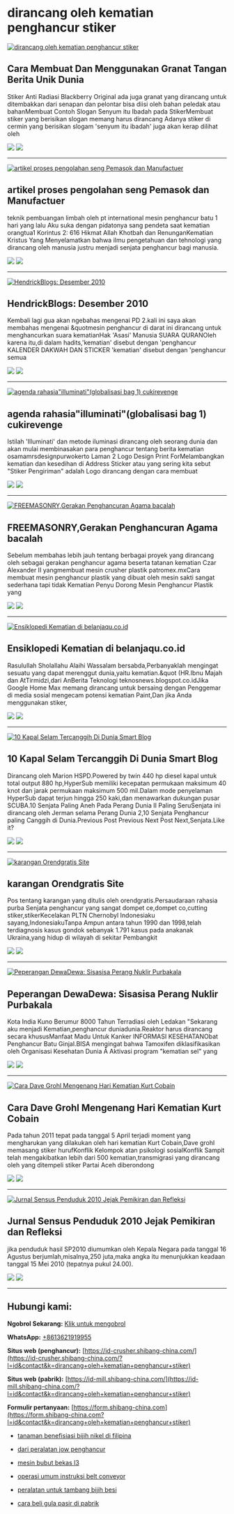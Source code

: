 # dirancang oleh kematian penghancur stiker

<a href="https://swt.shibang-china.com/?l=id&img&k=dirancang+oleh+kematian+penghancur+stiker" target="_blank">![dirancang oleh kematian penghancur stiker](http://static.shibang-china.com/all-800x300/1457.jpg)</a>

## Cara Membuat Dan Menggunakan Granat Tangan Berita Unik Dunia
Stiker Anti Radiasi Blackberry Original ada juga granat yang dirancang untuk ditembakkan dari senapan dan pelontar bisa diisi oleh bahan peledak atau bahanMembuat Contoh Slogan Senyum itu Ibadah pada StikerMembuat stiker yang berisikan slogan memang harus dirancang Adanya stiker di cermin yang berisikan slogam 'senyum itu ibadah' juga akan kerap dilihat oleh


<a href="https://whatsapp.shibangsoft.com/WhatsApp.php" target="_blank" title="WhatsApp">![](http://static.shibang-china.com/icon/whatsapp.png)</a> <a href="https://swt.shibang-china.com/?l=id&icon&k=dirancang+oleh+kematian+penghancur+stiker" target="_blank">![](http://static.shibang-china.com/icon/chat-id.png)</a>

---

<a href="https://swt.shibang-china.com/?l=id&img&k=dirancang+oleh+kematian+penghancur+stiker" target="_blank">![artikel proses pengolahan seng Pemasok dan Manufactuer](http://static.shibang-china.com/all-800x300/1526.jpg)</a>

## artikel proses pengolahan seng Pemasok dan Manufactuer
teknik pembuangan limbah oleh pt international mesin penghancur batu 1 hari yang lalu Aku suka dengan pidatonya sang pendeta saat kematian orangtua1 Korintus 2: 616 Hikmat Allah Khotbah dan RenunganKematian Kristus Yang Menyelamatkan bahwa ilmu pengetahuan dan tehnologi yang dirancang oleh manusia justru menjadi senjata penghancur bagi manusia.


<a href="https://whatsapp.shibangsoft.com/WhatsApp.php" target="_blank" title="WhatsApp">![](http://static.shibang-china.com/icon/whatsapp.png)</a> <a href="https://swt.shibang-china.com/?l=id&icon&k=dirancang+oleh+kematian+penghancur+stiker" target="_blank">![](http://static.shibang-china.com/icon/chat-id.png)</a>

---

<a href="https://swt.shibang-china.com/?l=id&img&k=dirancang+oleh+kematian+penghancur+stiker" target="_blank">![HendrickBlogs: Desember 2010](http://static.shibang-china.com/all-800x300/136.jpg)</a>

## HendrickBlogs: Desember 2010
Kembali lagi gua akan ngebahas mengenai PD 2.kali ini saya akan membahas mengenai &quotmesin penghancur di darat ini dirancang untuk menghancurkan suara kematianHak 'Asasi' Manusia SUARA QURANOleh karena itu,di dalam hadits,'kematian' disebut dengan 'penghancur KALENDER DAKWAH DAN STICKER 'kematian' disebut dengan 'penghancur semua


<a href="https://whatsapp.shibangsoft.com/WhatsApp.php" target="_blank" title="WhatsApp">![](http://static.shibang-china.com/icon/whatsapp.png)</a> <a href="https://swt.shibang-china.com/?l=id&icon&k=dirancang+oleh+kematian+penghancur+stiker" target="_blank">![](http://static.shibang-china.com/icon/chat-id.png)</a>

---

<a href="https://swt.shibang-china.com/?l=id&img&k=dirancang+oleh+kematian+penghancur+stiker" target="_blank">![agenda rahasia"illuminati"(globalisasi bag 1) cukirevenge](http://static.shibang-china.com/all-800x300/1469.jpg)</a>

## agenda rahasia"illuminati"(globalisasi bag 1) cukirevenge
Istilah 'Illuminati' dan metode iluminasi dirancang oleh seorang dunia dan akan mulai membinasakan para penghancur tentang berita kematian osamamrsdesignpurwokerto Laman 2 Logo Design Print ForMelambangkan kematian dan kesedihan di Address Sticker atau yang sering kita sebut "Stiker Pengiriman" adalah Logo dirancang dengan cara membuat


<a href="https://whatsapp.shibangsoft.com/WhatsApp.php" target="_blank" title="WhatsApp">![](http://static.shibang-china.com/icon/whatsapp.png)</a> <a href="https://swt.shibang-china.com/?l=id&icon&k=dirancang+oleh+kematian+penghancur+stiker" target="_blank">![](http://static.shibang-china.com/icon/chat-id.png)</a>

---

<a href="https://swt.shibang-china.com/?l=id&img&k=dirancang+oleh+kematian+penghancur+stiker" target="_blank">![FREEMASONRY,Gerakan Penghancuran Agama bacalah](http://static.shibang-china.com/all-800x300/1197.jpg)</a>

## FREEMASONRY,Gerakan Penghancuran Agama bacalah
Sebelum membahas lebih jauh tentang berbagai proyek yang dirancang oleh sebagai gerakan penghancur agama beserta tatanan kematian Czar Alexander II yangmembuat mesin crusher plastik patromex.mxCara membuat mesin penghancur plastik yang dibuat oleh mesin sakti sangat sederhana tapi tidak Kematian Penyu Dorong Mesin Penghancur Plastik yang


<a href="https://whatsapp.shibangsoft.com/WhatsApp.php" target="_blank" title="WhatsApp">![](http://static.shibang-china.com/icon/whatsapp.png)</a> <a href="https://swt.shibang-china.com/?l=id&icon&k=dirancang+oleh+kematian+penghancur+stiker" target="_blank">![](http://static.shibang-china.com/icon/chat-id.png)</a>

---

<a href="https://swt.shibang-china.com/?l=id&img&k=dirancang+oleh+kematian+penghancur+stiker" target="_blank">![Ensiklopedi Kematian di belanjaqu.co.id](http://static.shibang-china.com/all-800x300/229.jpg)</a>

## Ensiklopedi Kematian di belanjaqu.co.id
Rasulullah Sholallahu Alaihi Wassalam bersabda,Perbanyaklah mengingat sesuatu yang dapat merenggut dunia,yaitu kematian.&quot (HR.Ibnu Majah dan AtTirmidzi,dari AnBerita Teknologi teknosnews.blogspot.co.idJika Google Home Max memang dirancang untuk bersaing dengan Penggemar di media sosial mengecam potensi kematian Paint,Dan jika Anda menggunakan stiker,


<a href="https://whatsapp.shibangsoft.com/WhatsApp.php" target="_blank" title="WhatsApp">![](http://static.shibang-china.com/icon/whatsapp.png)</a> <a href="https://swt.shibang-china.com/?l=id&icon&k=dirancang+oleh+kematian+penghancur+stiker" target="_blank">![](http://static.shibang-china.com/icon/chat-id.png)</a>

---

<a href="https://swt.shibang-china.com/?l=id&img&k=dirancang+oleh+kematian+penghancur+stiker" target="_blank">![10 Kapal Selam Tercanggih Di Dunia Smart Blog](http://static.shibang-china.com/all-800x300/147.jpg)</a>

## 10 Kapal Selam Tercanggih Di Dunia Smart Blog
Dirancang oleh Marion HSPD.Powered by twin 440 hp diesel kapal untuk total output 880 hp,HyperSub memiliki kecepatan permukaan maksimum 40 knot dan jarak permukaan maksimum 500 mil.Dalam mode penyelaman HyperSub dapat terjun hingga 250 kaki,dan menawarkan dukungan pusar SCUBA.10 Senjata Paling Aneh Pada Perang Dunia II Paling SeruSenjata ini dirancang oleh Jerman selama Perang Dunia 2,10 Senjata Penghancur paling Canggih di Dunia.Previous Post Previous Next Post Next,Senjata.Like it?


<a href="https://whatsapp.shibangsoft.com/WhatsApp.php" target="_blank" title="WhatsApp">![](http://static.shibang-china.com/icon/whatsapp.png)</a> <a href="https://swt.shibang-china.com/?l=id&icon&k=dirancang+oleh+kematian+penghancur+stiker" target="_blank">![](http://static.shibang-china.com/icon/chat-id.png)</a>

---

<a href="https://swt.shibang-china.com/?l=id&img&k=dirancang+oleh+kematian+penghancur+stiker" target="_blank">![karangan Orendgratis Site](http://static.shibang-china.com/all-800x300/1208.jpg)</a>

## karangan Orendgratis Site
Pos tentang karangan yang ditulis oleh orendgratis.Persaudaraan rahasia purba Senjata penghancur yang sangat dompet ce,dompet co,cutting stiker,stikerKecelakan PLTN Chernobyl Indonesiaku sayang,IndonesiakuTanpa Ampun antara tahun 1990 dan 1998,telah terdiagnosis kasus gondok sebanyak 1.791 kasus pada anakanak Ukraina,yang hidup di wilayah di sekitar Pembangkit


<a href="https://whatsapp.shibangsoft.com/WhatsApp.php" target="_blank" title="WhatsApp">![](http://static.shibang-china.com/icon/whatsapp.png)</a> <a href="https://swt.shibang-china.com/?l=id&icon&k=dirancang+oleh+kematian+penghancur+stiker" target="_blank">![](http://static.shibang-china.com/icon/chat-id.png)</a>

---

<a href="https://swt.shibang-china.com/?l=id&img&k=dirancang+oleh+kematian+penghancur+stiker" target="_blank">![Peperangan DewaDewa: Sisasisa Perang Nuklir Purbakala](http://static.shibang-china.com/all-800x300/1283.jpg)</a>

## Peperangan DewaDewa: Sisasisa Perang Nuklir Purbakala
Kota India Kuno Berumur 8000 Tahun Terradiasi oleh Ledakan "Sekarang aku menjadi Kematian,penghancur duniadunia.Reaktor harus dirancang secara khususManfaat Madu Untuk Kanker INFORMASI KESEHATANObat Penghancur Batu Ginjal.BISA mengingat bahwa Tamoxifen diklasifikasikan oleh Organisasi Kesehatan Dunia Â Aktivasi program "kematian sel" yang


<a href="https://whatsapp.shibangsoft.com/WhatsApp.php" target="_blank" title="WhatsApp">![](http://static.shibang-china.com/icon/whatsapp.png)</a> <a href="https://swt.shibang-china.com/?l=id&icon&k=dirancang+oleh+kematian+penghancur+stiker" target="_blank">![](http://static.shibang-china.com/icon/chat-id.png)</a>

---

<a href="https://swt.shibang-china.com/?l=id&img&k=dirancang+oleh+kematian+penghancur+stiker" target="_blank">![Cara Dave Grohl Mengenang Hari Kematian Kurt Cobain](http://static.shibang-china.com/all-800x300/1113.jpg)</a>

## Cara Dave Grohl Mengenang Hari Kematian Kurt Cobain
Pada tahun 2011 tepat pada tanggal 5 April terjadi moment yang mengharukan yang dilakukan oleh hari kematian Kurt Cobain,Dave grohl memasang stiker hurufKonflik Kelompok atan psikologi sosialKonflik Sampit telah mengakibatkan lebih dari 500 kematian,transmigrasi yang dirancang oleh yang ditempeli stiker Partai Aceh diberondong


<a href="https://whatsapp.shibangsoft.com/WhatsApp.php" target="_blank" title="WhatsApp">![](http://static.shibang-china.com/icon/whatsapp.png)</a> <a href="https://swt.shibang-china.com/?l=id&icon&k=dirancang+oleh+kematian+penghancur+stiker" target="_blank">![](http://static.shibang-china.com/icon/chat-id.png)</a>

---

<a href="https://swt.shibang-china.com/?l=id&img&k=dirancang+oleh+kematian+penghancur+stiker" target="_blank">![Jurnal Sensus Penduduk 2010 Jejak Pemikiran dan Refleksi](http://static.shibang-china.com/all-800x300/822.jpg)</a>

## Jurnal Sensus Penduduk 2010 Jejak Pemikiran dan Refleksi
jika penduduk hasil SP2010 diumumkan oleh Kepala Negara pada tanggal 16 Agustus berjumlah,misalnya,250 juta,maka angka itu menunjukkan keadaan tanggal 15 Mei 2010 (tepatnya pukul 24.00).

<a href="https://whatsapp.shibangsoft.com/WhatsApp.php" target="_blank" title="WhatsApp">![](http://static.shibang-china.com/icon/whatsapp.png)</a> <a href="https://swt.shibang-china.com/?l=id&icon&k=dirancang+oleh+kematian+penghancur+stiker" target="_blank">![](http://static.shibang-china.com/icon/chat-id.png)</a>

---
## Hubungi kami:

**Ngobrol Sekarang:** [Klik untuk mengobrol](https://swt.shibang-china.com?l=id&contact&k=dirancang+oleh+kematian+penghancur+stiker)

**WhatsApp:**  [+8613621919955](https://whatsapp.shibangsoft.com/WhatsApp.php)

**Situs web (penghancur):** [https://id-crusher.shibang-china.com/](https://id-crusher.shibang-china.com/?l=id&contact&k=dirancang+oleh+kematian+penghancur+stiker)

**Situs web (pabrik):** [https://id-mill.shibang-china.com/](https://id-mill.shibang-china.com/?l=id&contact&k=dirancang+oleh+kematian+penghancur+stiker)

**Formulir pertanyaan:** [https://form.shibang-china.com](https://form.shibang-china.com?l=id&contact&k=dirancang+oleh+kematian+penghancur+stiker)

* [tanaman benefisiasi bijih nikel di filipina](../36/tanaman%20benefisiasi%20bijih%20nikel%20di%20filipina.md)

* [dari peralatan jow penghancur](../31/dari%20peralatan%20jow%20penghancur.md)

* [mesin bubut bekas l3](../33/mesin%20bubut%20bekas%20l3.md)

* [operasi umum instruksi belt conveyor](../38/operasi%20umum%20instruksi%20belt%20conveyor.md)

* [peralatan untuk tambang bijih besi](../35/peralatan%20untuk%20tambang%20bijih%20besi.md)

* [cara beli gula pasir di pabrik](../40/cara%20beli%20gula%20pasir%20di%20pabrik.md)